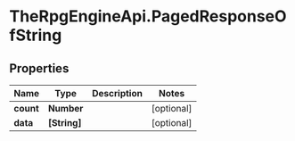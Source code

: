 # TheRpgEngineApi.PagedResponseOfString

## Properties

Name | Type | Description | Notes
------------ | ------------- | ------------- | -------------
**count** | **Number** |  | [optional] 
**data** | **[String]** |  | [optional] 


